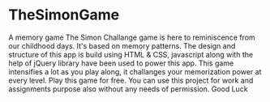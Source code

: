 # TheSimonGame
A memory game
The Simon Challange game is here to reminiscence from our childhood days. It's based on memory patterns.
The design and structure of this app is build using HTML & CSS, javascript along with the help of jQuery library have been used to power this app.
This game intensifies a lot as you play along, it challanges your memorization power at every level.
Play this game for free.
You can use this project for work and assignments purpose also without any needs of permission. Good Luck
